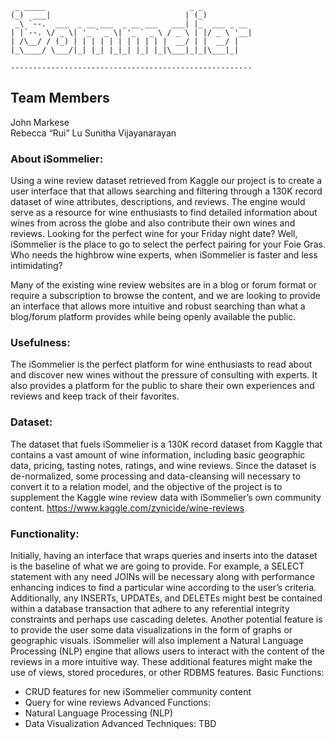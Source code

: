      _ _____                                _ _           
    (_)  ___|                              | (_)          
     _\ `--.  ___  _ __ ___  _ __ ___   ___| |_  ___ _ __ 
    | |`--. \/ _ \| '_ ` _ \| '_ ` _ \ / _ \ | |/ _ \ '__|
    | /\__/ / (_) | | | | | | | | | | |  __/ | |  __/ |   
    |_\____/ \___/|_| |_| |_|_| |_| |_|\___|_|_|\___|_|   
                                                      
    ------------------------------------------------------

Team Members
------
John Markese  
Rebecca “Rui” Lu 
Sunitha Vijayanarayan 

### About iSommelier:
Using a wine review dataset retrieved from Kaggle our project is to create a user interface that that allows searching and filtering through a 130K record dataset of wine attributes, descriptions, and reviews. The engine would serve as a resource for wine enthusiasts to find detailed information about wines from across the globe and also contribute their own wines and reviews. 
Looking for the perfect wine for your Friday night date? Well, iSommelier is the place to go to select the perfect pairing for your Foie Gras. Who needs the highbrow wine experts, when iSommelier is faster and less intimidating?

Many of the existing wine review websites are in a blog or forum format or require a subscription to browse the content, and we are looking to provide an interface that allows more intuitive and robust searching than what a blog/forum platform provides while being openly available the public.

### Usefulness:
The iSommelier is the perfect platform for wine enthusiasts to read about and discover new wines without the pressure of consulting with experts. It also provides a platform for the public to share their own experiences and reviews and keep track of their favorites.

### Dataset:
The dataset that fuels iSommelier is a 130K record dataset from Kaggle that contains a vast amount of wine information, including basic geographic data, pricing, tasting notes, ratings, and wine reviews. Since the dataset is de-normalized, some processing and data-cleansing will necessary to convert it to a relation model, and the objective of the project is to supplement the Kaggle wine review data with iSommelier’s own community content.
https://www.kaggle.com/zynicide/wine-reviews

### Functionality:
Initially, having an interface that wraps queries and inserts into the dataset is the baseline of what we are going to provide. For example, a SELECT statement with any need JOINs will be necessary along with performance enhancing indices to find a particular wine according to the user’s criteria. Additionally, any INSERTs, UPDATEs, and DELETEs might best be contained within a database transaction that adhere to any referential integrity constraints and perhaps use cascading deletes. Another potential feature is to provide the user some data visualizations in the form of graphs or geographic visuals. iSommelier will also implement a Natural Language Processing (NLP) engine that allows users to interact with the content of the reviews in a more intuitive way. These additional features might make the use of views, stored procedures, or other RDBMS features.
Basic Functions:
-	CRUD features for new iSommelier community content
-	Query for wine reviews
Advanced Functions:
-	Natural Language Processing (NLP)
-	Data Visualization
Advanced Techniques: TBD
